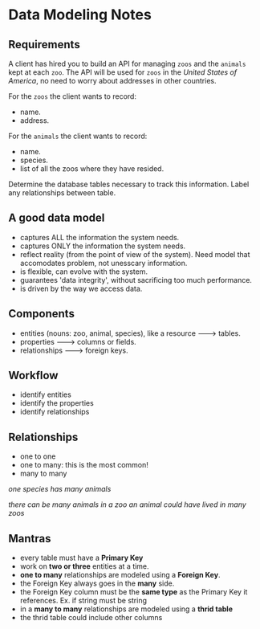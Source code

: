 # Data Modeling Notes

## Requirements

A client has hired you to build an API for managing `zoos` and the `animals` kept at each `zoo`. The API will be used for `zoos` in the _United States of America_, no need to worry about addresses in other countries.

For the `zoos` the client wants to record:

- name.
- address.

For the `animals` the client wants to record:

- name.
- species.
- list of all the zoos where they have resided.

Determine the database tables necessary to track this information.
Label any relationships between table.

## A good data model

- captures ALL the information the system needs.
- captures ONLY the information the system needs.
- reflect reality (from the point of view of the system). Need model that accomodates problem, not unesscary information.
- is flexible, can evolve with the system.
- guarantees 'data integrity', without sacrificing too much performance.
- is driven by the way we access data.

## Components

- entities (nouns: zoo, animal, species), like a resource ---> tables.
- properties ---> columns or fields.
- relationships ---> foreign keys.

## Workflow

- identify entities
- identify the properties
- identify relationships

## Relationships

- one to one
- one to many: this is the most common!
- many to many

_one species has many animals_

_there can be many animals in a zoo_
_an animal could have lived in many zoos_

## Mantras

- every table must have a **Primary Key**
- work on **two or three** entities at a time.
- **one to many** relationships are modeled using a **Foreign Key**.
- the Foreign Key always goes in the **many** side.
- the Foreign Key column must be the **same type** as the Primary Key it references. Ex. if string must be string
- in a **many to many** relationships are modeled using a **thrid table**
- the thrid table could include other columns